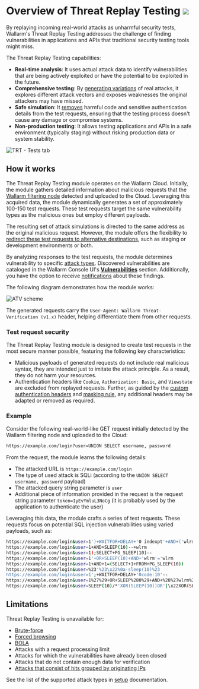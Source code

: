 [al-brute-force-attack]:      ../../attacks-vulns-list.md#brute-force-attack
[al-forced-browsing]:         ../../attacks-vulns-list.md#forced-browsing
[al-bola]:                     ../../attacks-vulns-list.md#broken-object-level-authorization-bola
[img-verification-statuses]:    ../../images/user-guides/events/attack-verification-statuses.png
[img-verified-icon]:            ../../images/user-guides/events/verified.png
[img-error-icon]:               ../../images/user-guides/events/error.png#mini
[img-forced-icon]:              ../../images/user-guides/events/forced.png#mini
[img-sheduled-icon]:            ../../images/user-guides/events/sheduled.png#mini
[img-cloud-icon]:               ../../images/user-guides/events/cloud.png#mini
[img-skip-icon]:                ../../images/user-guides/events/skipped.png#mini
[img-happening-icon]:           ../../images/user-guides/events/happening.png#mini

# Overview of Threat Replay Testing <a href="../../../about-wallarm/subscription-plans/#waap-and-advanced-api-security"><img src="../../../images/api-security-tag.svg" style="border: none;"></a>

By replaying incoming real-world attacks as unharmful security tests, Wallarm's Threat Replay Testing addresses the challenge of finding vulnerabilities in applications and APIs that traditional security testing tools might miss.

The Threat Replay Testing capabilities:

* **Real-time analysis**: It uses actual attack data to identify vulnerabilities that are being actively exploited or have the potential to be exploited in the future.   
* **Comprehensive testing**: By [generating variations](#how-it-works) of real attacks, it explores different attack vectors and exposes weaknesses the original attackers may have missed.    
* **Safe simulation**: It [removes](#test-request-security) harmful code and sensitive authentication details from the test requests, ensuring that the testing process doesn't cause any damage or compromise systems.   
* **Non-production testing**: It allows testing applications and APIs in a safe environment (typically staging) without risking production data or system stability. 

![TRT - Tests tab](../../images/vulnerability-detection/trt-tests.png)

## How it works

The Threat Replay Testing module operates on the Wallarm Cloud. Initially, the module gathers detailed information about malicious requests that the [Wallarm filtering node](../../installation/supported-deployment-options.md) detected and uploaded to the Cloud. Leveraging this acquired data, the module dynamically generates a set of approximately 100-150 test requests. These test requests target the same vulnerability types as the malicious ones but employ different payloads.

The resulting set of attack simulations is directed to the same address as the original malicious request. However, the module offers the flexibility to [redirect these test requests to alternative destinations](setup.md#configure-test-policies), such as staging or development environments or both.

By analyzing responses to the test requests, the module determines vulnerability to specific [attack types](../../attacks-vulns-list.md). Discovered vulnerabilities are cataloged in the Wallarm Console UI's [**Vulnerabilities**](../../user-guides/vulnerabilities.md) section. Additionally, you have the option to receive [notifications](../../user-guides/settings/integrations/integrations-intro.md) about these findings.

The following diagram demonstrates how the module works:

![ATV scheme](../../images/vulnerability-detection/active-threat-verification-scheme-prod.png)

The generated requests carry the `User-Agent: Wallarm Threat-Verification (v1.x)` header, helping differentiate them from other requests.

### Test request security

The Threat Replay Testing module is designed to create test requests in the most secure manner possible, featuring the following key characteristics:

* Malicious payloads of generated requests do not include real malicious syntax, they are intended just to imitate the attack principle. As a result, they do not harm your resources.
* Authentication headers like `Cookie`, `Authorization: Basic`, and `Viewstate` are excluded from replayed requests. Further, as guided by the [custom authentication headers](setup.md#rewrites) and [masking rule](../../user-guides/rules/sensitive-data-rule.md), any additional headers may be adapted or removed as required.

### Example

Consider the following real-world-like GET request initially detected by the Wallarm filtering node and uploaded to the Cloud:

```bash
https://example.com/login?user=UNION SELECT username, password
```

From the request, the module learns the following details:

* The attacked URL is `https://example.com/login`
* The type of used attack is SQLi (according to the `UNION SELECT username, password` payload)
* The attacked query string parameter is `user`
* Additional piece of information provided in the request is the request string parameter `token=IyEvYmluL3NoCg` (it is probably used by the application to authenticate the user)

Leveraging this data, the module crafts a series of test requests. These requests focus on potential SQL injection vulnerabilities using varied payloads, such as:

```bash
https://example.com/login&user=1')+WAITFOR+DELAY+'0 indexpt'+AND+('wlrm'='wlrm
https://example.com/login&user=1+AND+SLEEP(10)--+wlrm
https://example.com/login&user=1);SELECT+PG_SLEEP(10)--
https://example.com/login&user=1'+OR+SLEEP(10)+AND+'wlrm'='wlrm
https://example.com/login&user=1+AND+1=(SELECT+1+FROM+PG_SLEEP(10))
https://example.com/login&user=%23'%23\x22%0a-sleep(10)%23
https://example.com/login&user=1';+WAITFOR+DELAY+'0code:10'--
https://example.com/login&user=1%27%29+OR+SLEEP%280%29+AND+%28%27wlrm%27%3D%27wlrm
https://example.com/login&user=SLEEP(10)/*'XOR(SLEEP(10))OR'|\x22XOR(SLEEP(10))OR\x22*/
```

## Limitations

Threat Replay Testing is unavailable for:

* [Brute-force][al-brute-force-attack]
* [Forced browsing][al-forced-browsing]
* [BOLA][al-bola]
* Attacks with a request processing limit
* Attacks for which the vulnerabilities have already been closed
* Attacks that do not contain enough data for verification
* [Attacks that consist of hits grouped by originating IPs](../../admin-en/configuration-guides/protecting-with-thresholds.md)

See the list of the supported attack types in [setup](setup.md#configure-test-policies) documentation.

